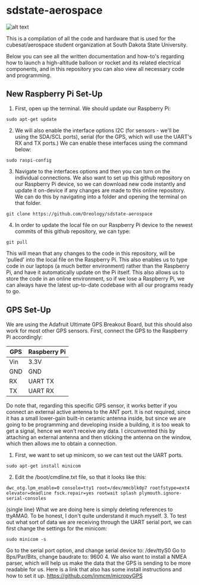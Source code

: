 # sdstate-aerospace

![alt text](https://dl.boxcloud.com/api/2.0/internal_files/292366284127/versions/307734331615/representations/jpg_paged_2048x2048/content/1.jpg?access_token=1!hkpqK9opvPQ-nxyKLZchjsau7FiJKg90YJvIlU3ltqEf6VmYxveXwFwHdNgCrd9GTCdDHh3O3a7Qq3Mw1ST1hAPO8M-0uJoj5DtRvbTjhaWjA9pL12gUr428lCwTLUr092t-An8WwfsAAEu3G8an4vgPS7nd4wY0BVyE-4kox0dz3l_YPLvq2vuhH_GFu3cWekwTYv3hzLh_61Wo_jyeAWKTIUjmHMxh2UsLhXDnUXOGwpoonKmv8UZ0Bmgw4yULB4fzqAQz6g5lZSxh0N0U6Xs-l-hZk_QItlLxjE2NOUNH5HG8DDS90UBDH5J7acO-UUJqtBV7hCcp8GXusVOh0IA0-bHZrURdsKWrtHjVFUQSKqbIjUieyUFglYOU6t-ZPI8Rii0jGd15lJWP2LrfuENUOggvVueRvmkRpLQJ7IgzbHV-i9LWr_Ntw1y3CbMUk__ixY5fxBZ8C4CWEGx1_1LgDJBxB19y6ciJaJRx-WDqZrOs5orCOUPc6aCs7wDMLyG9Up0fDY6ihwXQAS35ORr3o_CBqp96U5aBu-OomUENkKwGRl0zl6dY0zkqGFeTGQ..&box_client_name=box-content-preview&box_client_version=1.61.0)

This is a compilation of all the code and hardware that is used for the cubesat/aerospace student organization at South Dakota State University.

Below you can see all the written documentation and how-to's regarding how to launch a high-altitude balloon or rocket and its related electrical components, and in this repository you can also view all necessary code and programming.


## New Raspberry Pi Set-Up
1. First, open up the terminal. We should update our Raspberry Pi:
```
sudo apt-get update
```
2. We will also enable the interface options I2C (for sensors - we'll be using the SDA/SCL ports), serial (for the GPS, which will use the UART's RX and TX ports.) We can enable these interfaces using the command below:
```
sudo raspi-config
```
3. Navigate to the interfaces options and then you can turn on the individual connections.
We also want to set up this github repository on our Raspberry Pi device, so we can download new code instantly and update it on-device if any changes are made to this online repository. We can do this by navigating into a folder and opening the terminal on that folder.
```
git clone https://github.com/Oreology/sdstate-aerospace
```
4. In order to update the local file on our Raspberry Pi device to the newest commits of this github repository, we can type:
```
git pull
```
This will mean that any changes to the code in this repository, will be 'pulled' into the local file on the Raspberry Pi.
This also enables us to type code in our laptops (a much better environment) rather than the Raspberry Pi, and have it automatically update on the Pi itself. This also allows us to store the code in an online environment, so if we lose a Raspberry Pi, we can always have the latest up-to-date codebase with all our programs ready to go.

## GPS Set-Up
We are using the Adafruit Ultimate GPS Breakout Board, but this should also work for most other GPS sensors.
First, connect the GPS to the Raspberry Pi accordingly:

|GPS      |Raspberry Pi  |
|---------|--------------|
|Vin      | 3.3V         |
|GND      | GND          |
|RX       | UART  TX     |
|TX       | UART  RX     |

Do note that, regarding this specific GPS sensor, it works better if you connect an external active antenna to the ANT port. It is not required, since it has a small lower-gain built-in ceramic antenna inside, but since we are going to be programming and developing inside a building, it is too weak to get a signal, hence we won't receive any data. I circumvented this by attaching an external antenna and then sticking the antenna on the window, which then allows me to obtain a connection.

1. First, we want to set up minicom, so we can test out the UART ports.
```
sudo apt-get install minicom
```
2. Edit the /boot/cmdline.txt file, so that it looks like this:
```
dwc_otg.lpm_enable=0 console=tty1 root=/dev/mmcblk0p7 rootfstype=ext4 elevator=deadline fsck.repair=yes rootwait splash plymouth.ignore-serial-consoles
```
(single line)
What we are doing here is simply deleting references to ttyAMA0. To be honest, I don't quite understand it much myself.
3. To test out what sort of data we are receiving through the UART serial port, we can first change the settings for the minicom:
```
sudo minicom -s
```
Go to the serial port option, and change serial device to:     /dev/ttyS0
Go to Bps/Par/Bits, change baudrate to:     9600
4. We also want to install a NMEA parser, which will help us make the data that the GPS is sending to be more readable for us. Here is a link that also has some install instructions and how to set it up.
https://github.com/inmcm/micropyGPS

